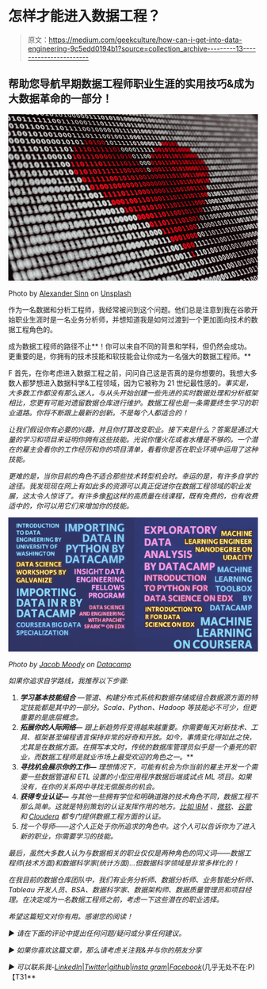 # 怎样才能进入数据工程？

> 原文：<https://medium.com/geekculture/how-can-i-get-into-data-engineering-9c5edd0194b1?source=collection_archive---------13----------------------->

## 帮助您导航早期数据工程师职业生涯的实用技巧&成为大数据革命的一部分！

![](img/0406f2d551aac87ca42fc07c3c6f113a.png)

Photo by [Alexander Sinn](https://unsplash.com/@swimstaralex?utm_source=unsplash&utm_medium=referral&utm_content=creditCopyText) on [Unsplash](https://unsplash.com/s/photos/data-heart?utm_source=unsplash&utm_medium=referral&utm_content=creditCopyText)

作为一名数据和分析工程师，我经常被问到这个问题。他们总是注意到我在谷歌开始职业生涯时是一名业务分析师，并想知道我是如何过渡到一个更加面向技术的数据工程角色的。

成为数据工程师的路径不止**！你可以来自不同的背景和学科，但仍然会成功。更重要的是，你拥有的技术技能和软技能会让你成为一名强大的数据工程师。**

F 首先，在你考虑进入数据工程之前，问问自己这是否真的是你想要的。我想大多数人都梦想进入数据科学&工程领域，因为它被称为 21 世纪最性感的[](https://www.information-age.com/data-engineer-sexiest-job-21st-century-123480578/)*。事实是，大多数工作都没有那么迷人。与从头开始创建一些先进的实时数据处理和分析框架相比，您更有可能对遗留数据仓库进行维护。数据工程也是一条需要终生学习的职业道路。你将不断跟上最新的创新。不是每个人都适合的！*

*让我们假设你有必要的兴趣，并且你打算改变职业。接下来是什么？答案是通过大量的学习和项目来证明你拥有这些技能。光说你懂火花或者水槽是不够的。一个潜在的雇主会看你的工作经历和你的项目清单，看看你是否在职业环境中运用了这种技能。*

*更难的是，当你目前的角色不适合那些技术转型机会时。幸运的是，有许多自学的途径。我发现现在网上有如此多的资源可以真正促进你在数据工程领域的职业发展，这太令人惊讶了。有许多像[和](https://www.kdnuggets.com/2020/01/resources-become-data-engineer.html)这样的高质量在线课程，既有免费的，也有收费适中的，你可以用它们来增加你的技能。*

*![](img/ca63b36752b3193790167aed97effd7f.png)*

*Photo by [Jacob Moody](https://www.datacamp.com/profile/jakem) on [Datacamp](https://www.datacamp.com/community/blog/data-engineering-vs-data-science-infographic)*

*如果你追求自学路线，我推荐以下步骤:*

1.  ***学习基本技能组合** —管道、构建分布式系统和数据存储或组合数据源方面的特定技能都是其中的一部分。Scala、Python、Hadoop 等技能必不可少，但更重要的是底层概念。*
2.  ***拓展你的人际网络—** 跟上新趋势将变得越来越重要。你需要每天对新技术、工具、框架甚至编程语言保持非常**的好奇和开放。如今，事情变化得如此之快，尤其是在数据方面。在撰写本文时，传统的数据库管理员似乎是一个垂死的职业，而数据工程师是就业市场上最受欢迎的角色之一。***
3.  ***寻找机会展示你的工作—** 理想情况下，可能有机会为你当前的雇主开发一个需要一些数据管道和 ETL 设置的小型应用程序数据后端或试点 ML 项目。如果没有，在你的关系网中寻找无偿服务的机会。*
4.  ***获得专业认证—** 与其他一些拥有学位和明确道路的技术角色不同，数据工程不那么简单。这就是特别策划的认证发挥作用的地方。[比如 IBM](https://www.ibm.com/certify/) 、[微软](https://docs.microsoft.com/en-us/learn/certifications/azure-data-engineer?wt.mc_id=learningredirect_certs-web-wwl)、[谷歌](https://cloud.google.com/certification/data-engineer)和 [Cloudera](https://www.cloudera.com/about/training/certification/ccp-data-engineer.html) 都专门提供数据工程方面的认证。*
5.  *找一个导师——这个人正处于你所追求的角色中。这个人可以告诉你为了进入新的职业，你需要学习的技能。*

*最后，虽然大多数人认为与数据相关的职业仅仅是两种角色的同义词——数据工程师(技术方面)和数据科学家(统计方面)…但数据科学领域是非常多样化的！*

*在我目前的数据仓库团队中，我们有业务分析师、数据分析师、业务智能分析师、Tableau 开发人员、BSA、数据科学家、数据架构师、数据质量管理员和项目经理。在决定成为一名数据工程师之前，考虑一下这些潜在的职业选择。*

*希望这篇短文对你有用。感谢您的阅读！*

*▶️ *请在下面的评论中提出任何问题/疑问或分享任何建议。**

*▶️ *如果你喜欢这篇文章，那么请考虑关注我&并与你的朋友分享**

*▶️ *可以联系我-*[*LinkedIn*](https://www.linkedin.com/in/garvitarya/)*|*[*Twitter*](https://twitter.com/garvitishere)*|*[*github*](https://github.com/GarvitArya/)*|*[*insta gram*](https://www.instagram.com/garvitarya/)*|*[*Facebook*](https://www.facebook.com/garvitishere)*(几乎无处不在:P) 【T31**